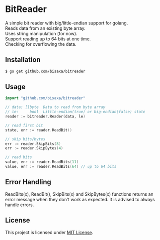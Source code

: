# BitReader
A simple bit reader with big/little-endian support for golang.\
Reads data from an existing byte array.\
Uses string manipulation (for now).\
Support reading up to 64 bits at one time.\
Checking for overflowing the data.

## Installation
```bash
$ go get github.com/bisaxa/bitreader
```

## Usage

```go
import "github.com/bisaxa/bitreader"

// data: []byte  Data to read from byte array
// le:     bool  Little-endian(true) or big-endian(false) state
reader := bitreader.Reader(data, le)

// read first bit
state, err := reader.ReadBit()

// skip bits/bytes
err := reader.SkipBits(8)
err := reader.SkipBytes(4)

// read bits
value, err := reader.ReadBits(11)
value, err := reader.ReadBits(64) // up to 64 bits
```

## Error Handling
ReadBits(x), ReadBit(), SkipBits(x) and SkipBytes(x) functions returns an error message when they don't work as expected. It is advised to always handle errors.

## License
This project is licensed under [MIT License](LICENSE).